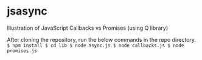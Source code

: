 jsasync
=======

Illustration of JavaScript Callbacks vs Promises (using Q library)

After cloning the repository, run the below commands in the repo directory.
`
$ npm install
$ cd lib
$ node async.js
$ node callbacks.js
$ node promises.js
`
